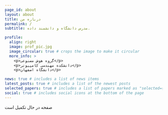```yaml
---
page_id: about
layout: about
title: درباره من
permalink: /
subtitle: مدرس دانشگاه و دانشمند داده.

profile:
  align: right
  image: prof_pic.jpg
  image_circular: true # crops the image to make it circular
  more_info: >
    <p>گروه هوش مصنوعی</p>
    <p>دانشکده مهندسی کامپیوتر</p>
    <p>دانشگاه اصفهان</p>

news: true # includes a list of news items
latest_posts: true # includes a list of the newest posts
selected_papers: true # includes a list of papers marked as "selected={true}"
social: true # includes social icons at the bottom of the page
---
```


صفحه در حال تکمیل است